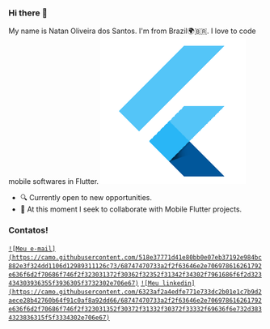 ### Hi there 👋

My name is Natan Oliveira dos Santos. I'm from Brazil🌍🇧🇷. I love to code mobile softwares in Flutter. [![](https://raw.githubusercontent.com/github/explore/80688e429a7d4ef2fca1e82350fe8e3517d3494d/topics/flutter/flutter.png)](https://raw.githubusercontent.com/github/explore/80688e429a7d4ef2fca1e82350fe8e3517d3494d/topics/java/java.png)

-   🔍  Currently open to new opportunities.
-   📡  At this moment I seek to collaborate with Mobile Flutter projects.

### Contatos!

 [`![Meu e-mail](https://camo.githubusercontent.com/518e37771d41e80bb0e07eb37192e984bc882e3f324dd1106d12989311126c73/68747470733a2f2f63646e2e706978616261792e636f6d2f70686f746f2f323031372f30362f32352f31342f34302f7961686f6f2d323434303936355f3936305f3732302e706e67)`](mailto:natanods4@gmail.com) [`![Meu linkedin](https://camo.githubusercontent.com/6323af2a4edfe771e733dc2b01e1c7b9d2aece28b42760b64f91c0af8a92dd66/68747470733a2f2f63646e2e706978616261792e636f6d2f70686f746f2f323031352f30372f31332f30372f33332f69636f6e732d3834323836315f5f3334302e706e67)`](https://www.linkedin.com/in/natan-oliveira-b3b503129/)
